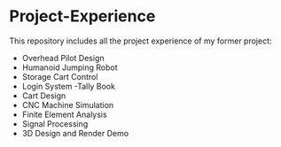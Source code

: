 # Project-Experience
This repository includes all the project experience of my former project:
- Overhead Pilot Design
- Humanoid Jumping Robot
- Storage Cart Control
- Login System
-Tally Book
- Cart Design
- CNC Machine Simulation
- Finite Element Analysis
- Signal Processing
- 3D Design and Render Demo
